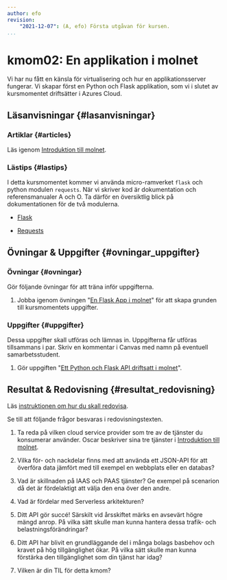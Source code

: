 ```yaml
---
author: efo
revision:
    "2021-12-07": (A, efo) Första utgåvan för kursen.
...
```

kmom02: En applikation i molnet
==================================

Vi har nu fått en känsla för virtualisering och hur en applikationsserver fungerar. Vi skapar först en Python och Flask applikation, som vi i slutet av kursmomentet driftsätter i Azures Cloud.



<!--more-->



Läsanvisningar  {#lasanvisningar}
---------------------------------

### Artiklar {#articles}

Läs igenom [Introduktion till molnet](kunskap/introduktion-till-molnet).



### Lästips {#lastips}

I detta kursmomentet kommer vi använda micro-ramverket `flask` och python modulen `requests`. När vi skriver kod är dokumentation och referensmanualer A och O. Ta därför en översiktlig blick på dokumentationen för de två modulerna.

* [Flask](https://flask.palletsprojects.com/en/2.0.x/)

* [Requests](https://docs.python-requests.org/en/latest/)



Övningar & Uppgifter  {#ovningar_uppgifter}
-------------------------------------------

### Övningar {#ovningar}

Gör följande övningar för att träna inför uppgifterna.

1. Jobba igenom övningen "[En Flask App i molnet](kunskap/en-flask-app-i-molnet)" för att skapa grunden till kursmomentets uppgifter.



### Uppgifter {#uppgifter}

Dessa uppgifter skall utföras och lämnas in. Uppgifterna får utföras tillsammans i par. Skriv en kommentar i Canvas med namn på eventuell samarbetsstudent.

1. Gör uppgiften "[Ett Python och Flask API driftsatt i molnet](uppgift/ett-python-och-flask-api-driftsatt-i-molnet)".



Resultat & Redovisning  {#resultat_redovisning}
-----------------------------------------------

Läs [instruktionen om hur du skall redovisa](./../redovisa).

Se till att följande frågor besvaras i redovisningstexten.

1. Ta reda på vilken cloud service provider som tre av de tjänster du konsumerar använder. Oscar beskriver sina tre tjänster i [Introduktion till molnet](kunskap/introduktion-till-molnet).

1. Vilka för- och nackdelar finns med att använda ett JSON-API för att överföra data jämfört med till exempel en webbplats eller en databas?

1. Vad är skillnaden på IAAS och PAAS tjänster? Ge exempel på scenarion då det är fördelaktigt att välja den ena över den andre.

1. Vad är fördelar med Serverless arkitekturen?

1. Ditt API gör succé! Särskilt vid årsskiftet märks en avsevärt högre mängd anrop. På vilka sätt skulle man kunna hantera dessa trafik- och belastningsförändringar?

1. Ditt API har blivit en grundläggande del i många bolags basbehov och kravet på hög tillgänglighet ökar. På vilka sätt skulle man kunna förstärka den tillgänglighet som din tjänst har idag?

1. Vilken är din TIL för detta kmom?
